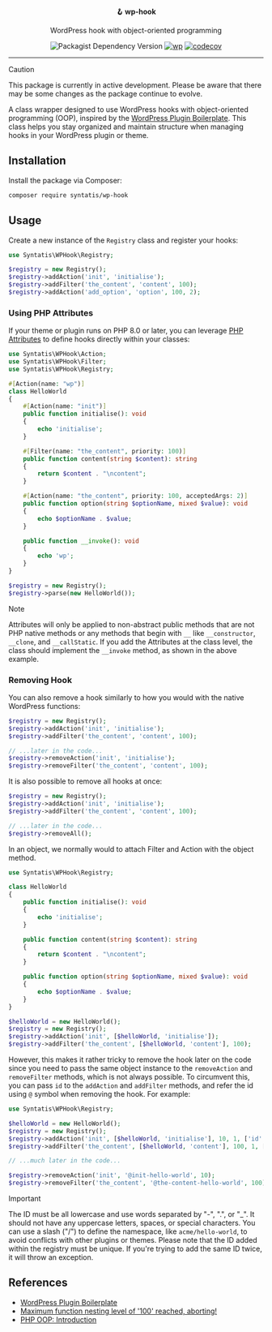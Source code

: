 <div align="center">
  <strong>🪝 wp-hook</strong>
  <p>WordPress hook with object-oriented programming</p>

  ![Packagist Dependency Version](https://img.shields.io/packagist/dependency-v/syntatis/wp-hook/php?color=%237A86B8) [![wp](https://github.com/syntatis/wp-hook/actions/workflows/wp.yml/badge.svg)](https://github.com/syntatis/wp-hook/actions/workflows/wp.yml) [![codecov](https://codecov.io/gh/syntatis/wp-hook/graph/badge.svg?token=04HZ3BRM19)](https://codecov.io/gh/syntatis/wp-hook)
</div>

---

> [!CAUTION]
> This package is currently in active development. Please be aware that there may be some changes as the package continue to evolve.

A class wrapper designed to use WordPress hooks with object-oriented programming (OOP), inspired by the [WordPress Plugin Boilerplate](https://wppb.me/). This class helps you stay organized and maintain structure when managing hooks in your WordPress plugin or theme.

## Installation

Install the package via Composer:

```sh
composer require syntatis/wp-hook
```

## Usage

Create a new instance of the `Registry` class and register your hooks:

```php
use Syntatis\WPHook\Registry;

$registry = new Registry();
$registry->addAction('init', 'initialise');
$registry->addFilter('the_content', 'content', 100);
$registry->addAction('add_option', 'option', 100, 2);
```

### Using PHP Attributes

If your theme or plugin runs on PHP 8.0 or later, you can leverage [PHP Attributes](https://www.php.net/manual/en/language.attributes.overview.php) to define hooks directly within your classes:

```php
use Syntatis\WPHook\Action;
use Syntatis\WPHook\Filter;
use Syntatis\WPHook\Registry;

#[Action(name: "wp")]
class HelloWorld
{
    #[Action(name: "init")]
    public function initialise(): void
    {
        echo 'initialise';
    }

    #[Filter(name: "the_content", priority: 100)]
    public function content(string $content): string
    {
        return $content . "\ncontent";
    }

    #[Action(name: "the_content", priority: 100, acceptedArgs: 2)]
    public function option(string $optionName, mixed $value): void
    {
        echo $optionName . $value;
    }

    public function __invoke(): void
    {
        echo 'wp';
    }
}

$registry = new Registry();
$registry->parse(new HelloWorld());
```

> [!NOTE]
> Attributes will only be applied to non-abstract public methods that are not PHP native methods or any methods that begin with `__` like `__constructor`, `__clone`, and `__callStatic`.
> If you add the Attributes at the class level, the class should implement the `__invoke` method, as shown in the above example.

### Removing Hook

You can also remove a hook similarly to how you would with the native WordPress functions:

```php
$registry = new Registry();
$registry->addAction('init', 'initialise');
$registry->addFilter('the_content', 'content', 100);

// ...later in the code...
$registry->removeAction('init', 'initialise');
$registry->removeFilter('the_content', 'content', 100);
```

It is also possible to remove all hooks at once:

```php
$registry = new Registry();
$registry->addAction('init', 'initialise');
$registry->addFilter('the_content', 'content', 100);

// ...later in the code...
$registry->removeAll();
```

In an object, we normally would to attach Filter and Action with the object method.

```php
use Syntatis\WPHook\Registry;

class HelloWorld
{
    public function initialise(): void
    {
        echo 'initialise';
    }

    public function content(string $content): string
    {
        return $content . "\ncontent";
    }

    public function option(string $optionName, mixed $value): void
    {
        echo $optionName . $value;
    }
}

$helloWorld = new HelloWorld();
$registry = new Registry();
$registry->addAction('init', [$helloWorld, 'initialise']);
$registry->addFilter('the_content', [$helloWorld, 'content'], 100);
```

However, this makes it rather tricky to remove the hook later on the code since you need to pass the same object instance to the `removeAction` and `removeFilter` methods, which is not always possible. To circumvent this, you can pass `id` to the `addAction` and `addFilter` methods, and refer the id using `@` symbol when removing the hook. For example:

```php
use Syntatis\WPHook\Registry;

$helloWorld = new HelloWorld();
$registry = new Registry();
$registry->addAction('init', [$helloWorld, 'initialise'], 10, 1, ['id' => 'init-hello-world']);
$registry->addFilter('the_content', [$helloWorld, 'content'], 100, 1, ['id' => 'the-content-hello-world']);

// ...much later in the code...

$registry->removeAction('init', '@init-hello-world', 10);
$registry->removeFilter('the_content', '@the-content-hello-world', 100);
```
> [!IMPORTANT]
> The ID must be all lowercase and use words separated by "-", ".", or "_". It should not have any uppercase letters, spaces, or special characters. You can use a slash ("/") to define the namespace, like `acme/hello-world`, to avoid conflicts with other plugins or themes.
> Please note that the ID added within the registry must be unique. If you're trying to add the same ID twice, it will throw an exception.

## References

- [WordPress Plugin Boilerplate](https://wppb.me/)
- [Maximum function nesting level of '100' reached, aborting!](https://wordpress.stackexchange.com/questions/147505/wp-insert-posts-fatal-error-maximum-function-nesting-level-of-100-reached-ab)
- [PHP OOP: Introduction](https://phptherightway.com/#object-oriented-programming)
